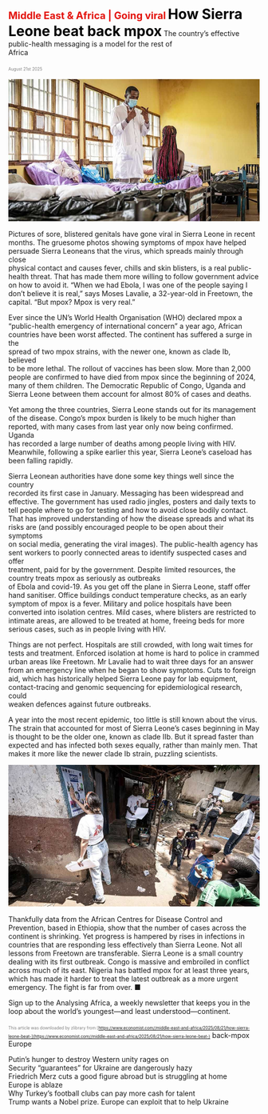 <span style="color:#E3120B; font-size:14.9pt; font-weight:bold;">Middle East & Africa | Going viral</span>
<span style="color:#000000; font-size:21.0pt; font-weight:bold;">How Sierra Leone beat back mpox</span>
The country’s effective public-health messaging is a model for the rest of  
Africa

<span style="color:#808080; font-size:6.2pt;">August 21st 2025</span>
  

![](../images/034_How_Sierra_Leone_beat_back_mpox/p0144_img01.jpeg)
  
Pictures of sore, blistered genitals have gone viral in Sierra Leone in recent  
months. The gruesome photos showing symptoms of mpox have helped  
persuade Sierra Leoneans that the virus, which spreads mainly through close  
physical contact and causes fever, chills and skin blisters, is a real public-  
health threat. That has made them more willing to follow government advice  
on how to avoid it. “When we had Ebola, I was one of the people saying I  
don’t believe it is real,” says Moses Lavalie, a 32-year-old in Freetown, the  
capital. “But mpox? Mpox is very real.”

Ever since the UN’s World Health Organisation (WHO) declared mpox a  
“public-health emergency of international concern” a year ago, African
countries have been worst affected. The continent has suffered a surge in the  
spread of two mpox strains, with the newer one, known as clade Ib, believed  
to be more lethal. The rollout of vaccines has been slow. More than 2,000  
people are confirmed to have died from mpox since the beginning of 2024,  
many of them children. The Democratic Republic of Congo, Uganda and  
Sierra Leone between them account for almost 80% of cases and deaths.

Yet among the three countries, Sierra Leone stands out for its management  
of the disease. Congo’s mpox burden is likely to be much higher than  
reported, with many cases from last year only now being confirmed. Uganda  
has recorded a large number of deaths among people living with HIV.  
Meanwhile, following a spike earlier this year, Sierra Leone’s caseload has  
been falling rapidly.

Sierra Leonean authorities have done some key things well since the country  
recorded its first case in January. Messaging has been widespread and  
effective. The government has used radio jingles, posters and daily texts to  
tell people where to go for testing and how to avoid close bodily contact.  
That has improved understanding of how the disease spreads and what its  
risks are (and possibly encouraged people to be open about their symptoms  
on social media, generating the viral images). The public-health agency has  
sent workers to poorly connected areas to identify suspected cases and offer  
treatment, paid for by the government.
Despite limited resources, the country treats mpox as seriously as outbreaks  
of Ebola and covid-19. As you get off the plane in Sierra Leone, staff offer  
hand sanitiser. Office buildings conduct temperature checks, as an early  
symptom of mpox is a fever. Military and police hospitals have been  
converted into isolation centres. Mild cases, where blisters are restricted to  
intimate areas, are allowed to be treated at home, freeing beds for more  
serious cases, such as in people living with HIV.

Things are not perfect. Hospitals are still crowded, with long wait times for  
tests and treatment. Enforced isolation at home is hard to police in crammed  
urban areas like Freetown. Mr Lavalie had to wait three days for an answer  
from an emergency line when he began to show symptoms. Cuts to foreign  
aid, which has historically helped Sierra Leone pay for lab equipment,  
contact-tracing and genomic sequencing for epidemiological research, could  
weaken defences against future outbreaks.

A year into the most recent epidemic, too little is still known about the virus.  
The strain that accounted for most of Sierra Leone’s cases beginning in May  
is thought to be the older one, known as clade IIb. But it spread faster than  
expected and has infected both sexes equally, rather than mainly men. That  
makes it more like the newer clade Ib strain, puzzling scientists.

![](../images/034_How_Sierra_Leone_beat_back_mpox/p0146_img01.jpeg)

Thankfully data from the African Centres for Disease Control and  
Prevention, based in Ethiopia, show that the number of cases across the  
continent is shrinking. Yet progress is hampered by rises in infections in  
countries that are responding less effectively than Sierra Leone. Not all  
lessons from Freetown are transferable. Sierra Leone is a small country  
dealing with its first outbreak. Congo is massive and embroiled in conflict  
across much of its east. Nigeria has battled mpox for at least three years,  
which has made it harder to treat the latest outbreak as a more urgent  
emergency. The fight is far from over. ■

Sign up to the Analysing Africa, a weekly newsletter that keeps you in the  
loop about the world’s youngest—and least understood—continent.

<span style="color:#808080; font-size:6.2pt;">This article was downloaded by zlibrary from [https://www.economist.com//middle-east-and-africa/2025/08/21/how-sierra-leone-beat-](https://www.economist.com//middle-east-and-africa/2025/08/21/how-sierra-leone-beat-)</span>
back-mpox
Europe
 
Putin’s hunger to destroy Western unity rages on  
Security “guarantees” for Ukraine are dangerously hazy  
Friedrich Merz cuts a good figure abroad but is struggling at home  
Europe is ablaze  
Why Turkey’s football clubs can pay more cash for talent  
Trump wants a Nobel prize. Europe can exploit that to help Ukraine
